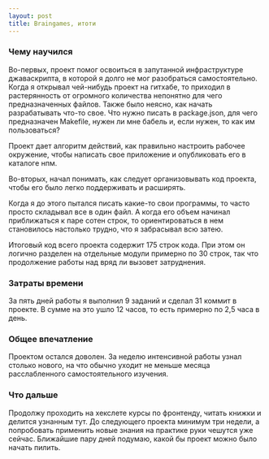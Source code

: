 ```yaml
---
layout: post
title: Braingames, итоти
---
```


### Чему научился 
Во-первых, проект помог освоиться в запутанной инфраструктуре джаваскрипта, в которой я долго не мог разобраться самостоятельно. Когда я открывал чей-нибудь проект на гитхабе, то приходил в растерянность от огромного количества непонятно для чего предназначенных файлов. Также было неясно, как начать разрабатывать что-то свое. Что нужно писать в package.json, для чего предназначен Makefile, нужен ли мне бабель и, если нужен, то как им пользоваться?

Проект дает алгоритм действий, как правильно настроить рабочее окружение, чтобы написать свое приложение и опубликовать его в каталоге нпм.

Во-вторых, начал понимать, как следует организовывать код проекта, чтобы его было легко поддерживать и расширять. 

Когда я до этого пытался писать какие-то свои программы, то часто просто складывал все в один файл. А когда его объем начинал приближаться к паре сотен строк, то ориентироваться в нем становилось настолько трудно, что я забрасывал всю затею.

Итоговый код всего проекта содержит 175 строк кода. При этом он логично разделен на отдельные модули примерно по 30 строк, так что продолжение работы над вряд ли вызовет затруднения.

### Затраты времени 
За пять дней работы я выполнил 9 заданий и сделал 31 коммит в проекте. В сумме на это ушло 12 часов, то есть примерно по 2,5 часа в день.

### Общее впечатление
Проектом остался доволен. За неделю интенсивной работы узнал столько нового, на что обычно уходит не меньше месяца расслабленного самостоятельного изучения.

### Что дальше 
Продолжу проходить на хекслете курсы по фронтенду, читать книжки и делится узнанным тут. До следующего проекта минимум три недели, а попробовать применить новые знания на практике руки чешутся уже сейчас. Ближайшие пару дней подумаю, какой бы проект можно было начать пилить.